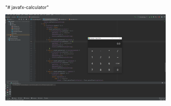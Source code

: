 "# javafx-calculator" 

<!-- Screenshot -->
![App Screenshot](https://raw.githubusercontent.com/sajdoko/javafx-calculator/main/calculator/Screenshot_1.png)
